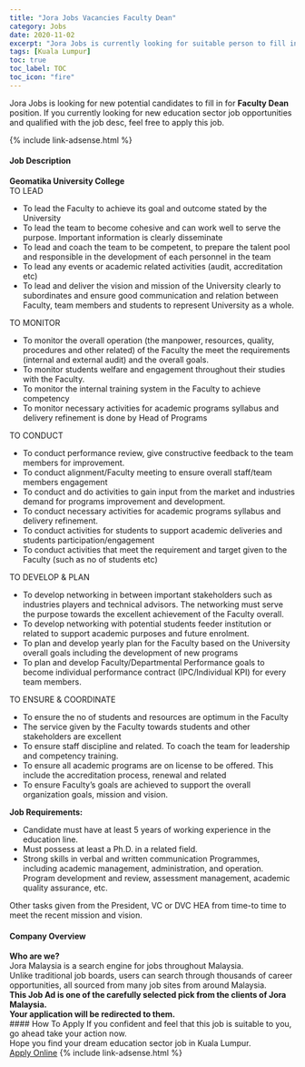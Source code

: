 ```yaml
---
title: "Jora Jobs Vacancies Faculty Dean" 
category: Jobs 
date: 2020-11-02 
excerpt: "Jora Jobs is currently looking for suitable person to fill in the Faculty Dean which positioned at Kuala Lumpur" 
tags: [Kuala Lumpur] 
toc: true 
toc_label: TOC 
toc_icon: "fire" 
--- 
```


<p>Jora Jobs is looking for new potential candidates to fill in for <b>Faculty Dean</b> position. If you currently looking for new education sector job opportunities and qualified with the job desc, feel free to apply this job.
</p>{% include link-adsense.html %} 
 <div><div><h4>Job Description</h4></div><div><div><span><div><div><strong>Geomatika University College</strong></div><div>TO LEAD</div><div><ul><li>To lead the Faculty to achieve its goal and outcome stated by the University</li><li>To lead the team to become cohesive and can work well to serve the purpose. Important information is clearly disseminate</li><li>To lead and coach the team to be competent, to prepare the talent pool and responsible in the development of each personnel in the team</li><li>To lead any events or academic related activities (audit, accreditation etc)</li><li>To lead and deliver the vision and mission of the University clearly to subordinates and ensure good communication and relation between Faculty, team members and students to represent University as a whole.</li></ul></div><div>TO MONITOR</div><div><ul><li>To monitor the overall operation (the manpower, resources, quality, procedures and other related) of the Faculty the meet the requirements (internal and external audit) and the overall goals.</li><li>To monitor students welfare and engagement throughout their studies with the Faculty.</li><li>To monitor the internal training system in the Faculty to achieve competency</li><li>To monitor necessary activities for academic programs syllabus and delivery refinement is done by Head of Programs</li></ul><div>TO CONDUCT</div><div><ul><li>To conduct performance review, give constructive feedback to the team members for improvement.</li><li>To conduct alignment/Faculty meeting to ensure overall staff/team members engagement</li><li>To conduct and do activities to gain input from the market and industries demand for programs improvement and development.</li><li>To conduct necessary activities for academic programs syllabus and delivery refinement.</li><li>To conduct activities for students to support academic deliveries and students participation/engagement</li><li>To conduct activities that meet the requirement and target given to the Faculty (such as no of students etc)</li></ul></div></div><div>TO DEVELOP &amp; PLAN</div><div><ul><li>To develop networking in between important stakeholders such as industries players and technical advisors. The networking must serve the purpose towards the excellent achievement of the Faculty overall.</li><li>To develop networking with potential students feeder institution or related to support academic purposes and future enrolment.</li><li>To plan and develop yearly plan for the Faculty based on the University overall goals including the development of new programs</li><li>To plan and develop Faculty/Departmental Performance goals to become individual performance contract (IPC/Individual KPI) for every team members.</li></ul><div>TO ENSURE &amp; COORDINATE</div><div><ul><li>To ensure the no of students and resources are optimum in the Faculty</li><li>The service given by the Faculty towards students and other stakeholders are excellent</li><li>To ensure staff discipline and related. To coach the team for leadership and competency training.</li><li>To ensure all academic programs are on license to be offered. This include the accreditation process, renewal and related</li><li>To ensure Faculty&#8217;s goals are achieved to support the overall organization goals, mission and vision.</li></ul></div></div><div><strong>Job Requirements:</strong></div><ul><li>Candidate must have at least 5 years of working experience in the education line.</li><li>Must possess at least a Ph.D. in a related field.</li><li>Strong skills in verbal and written communication Programmes, including academic management, administration, and operation. Program development and review, assessment management, academic quality assurance, etc.</li></ul><div>Other tasks given from the President, VC or DVC HEA from time-to time to meet the recent mission and vision.</div></div></span></div></div></div> 
<div><div><h4>Company Overview</h4></div><div><div><span><div><div>
<strong>Who are we?</strong></div>
<div>
	Jora Malaysia is a search engine for jobs throughout Malaysia.<br>
	Unlike traditional job boards, users can search through thousands of career opportunities, all sourced from many job sites from around Malaysia.&#160;</div>
<div>
<div>
<strong>This Job Ad is one of the carefully selected pick from the clients of Jora Malaysia.</strong></div>
<div>
<strong>Your application will be redirected to them.</strong></div>
</div></div></span></div></div></div> 
#### How To Apply 
If you confident and feel that this job is suitable to you, go ahead take your action now. <br/> 
Hope you find your dream education sector job in Kuala Lumpur. <br/> 
<a href="https://www.jobstreet.com.my/en/job/faculty-dean-4415131?jobId=jobstreet-my-job-4415131&sectionRank=5&token=0~c1ef67b1-98e9-4a58-8956-7191eb4b39b4&fr=SRP%20View%20In%20New%20Ta" class="btn btn--info" target="_blank" rel="nofollow noopenner">Apply Online</a> 
{% include link-adsense.html %} 